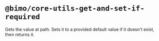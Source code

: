 # `@bimo/core-utils-get-and-set-if-required`

Gets the value at path. Sets it to a provided default value if it doesn't exist, then returns it.
